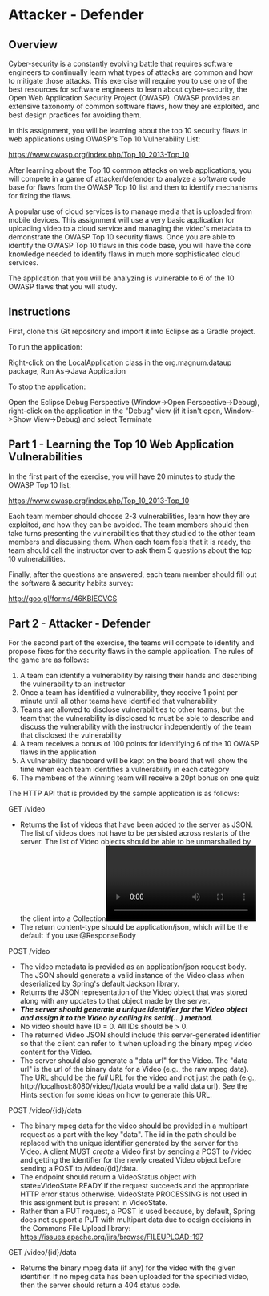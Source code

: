 # Attacker - Defender

## Overview

Cyber-security is a constantly evolving battle that requires software
engineers to continually learn what types of attacks are common and how
to mitigate those attacks. This exercise will require you to use one of
the best resources for software engineers to learn about cyber-security,
the Open Web Application Security Project (OWASP). OWASP provides an 
extensive taxonomy of common software flaws, how they are exploited, and
best design practices for avoiding them.

In this assignment, you will be learning about the top 10 security flaws
in web applications using OWASP's Top 10 Vulnerability List:

https://www.owasp.org/index.php/Top_10_2013-Top_10

After learning about the Top 10 common attacks on web applications, you will
compete in a game of attacker/defender to analyze a software code base for
flaws from the OWASP Top 10 list and then to identify mechanisms for fixing
the flaws. 

A popular use of cloud services is to manage media that is uploaded
from mobile devices. This assignment will use a very basic application
for uploading video to a cloud service and managing the video's metadata
to demonstrate the OWASP Top 10 security flaws. Once you are able to identify
the OWASP Top 10 flaws in this code base, you will have the core knowledge 
needed to identify flaws in much more sophisticated cloud services.

The application that you will be analyzing is vulnerable to 6 of the 10
OWASP flaws that you will study.

## Instructions

First, clone this Git repository and import it into Eclipse as a Gradle
project.

To run the application:

Right-click on the LocalApplication class in the org.magnum.dataup
package, Run As->Java Application

To stop the application:

Open the Eclipse Debug Perspective (Window->Open Perspective->Debug), right-click on
the application in the "Debug" view (if it isn't open, Window->Show View->Debug) and
select Terminate

## Part 1 - Learning the Top 10 Web Application Vulnerabilities

In the first part of the exercise, you will have 20 minutes to study the
OWASP Top 10 list:

https://www.owasp.org/index.php/Top_10_2013-Top_10

Each team member should choose 2-3 vulnerabilities, learn how they are exploited,
and how they can be avoided. The team members should then take turns presenting
the vulnerabilities that they studied to the other team members and discussing 
them. When each team feels that it is ready, the team should call the instructor
over to ask them 5 questions about the top 10 vulnerabilities. 

Finally, after the questions are answered, each team member should fill out the
software & security habits survey:

http://goo.gl/forms/46KBIECVCS

## Part 2 - Attacker - Defender

For the second part of the exercise, the teams will compete to identify and propose
fixes for the security flaws in the sample application. The rules of the game are
as follows:

   1. A team can identify a vulnerability by raising their hands and describing the
     vulnerability to an instructor
   2. Once a team has identified a vulnerability, they receive 1 point per minute until
     all other teams have identified that vulnerability
   3. Teams are allowed to disclose vulnerabilities to other teams, but the team that 
     the vulnerability is disclosed to must be able to describe and discuss the vulnerability
     with the instructor independently of the team that disclosed the vulnerability
   4. A team receives a bonus of 100 points for identifying 6 of the 10 OWASP flaws in
     the application
   5. A vulnerability dashboard will be kept on the board that will show the time when 
     each team identifies a vulnerability in each category
   6. The members of the winning team will receive a 20pt bonus on one quiz


The HTTP API that is provided by the sample application is as follows:
 
GET /video
   - Returns the list of videos that have been added to the
     server as JSON. The list of videos does not have to be
     persisted across restarts of the server. The list of
     Video objects should be able to be unmarshalled by the
     client into a Collection<Video>.
   - The return content-type should be application/json, which
     will be the default if you use @ResponseBody

     
POST /video
   - The video metadata is provided as an application/json request
     body. The JSON should generate a valid instance of the 
     Video class when deserialized by Spring's default 
     Jackson library.
   - Returns the JSON representation of the Video object that
     was stored along with any updates to that object made by the server. 
   - **_The server should generate a unique identifier for the Video
     object and assign it to the Video by calling its setId(...)
     method._** 
   - No video should have ID = 0. All IDs should be > 0.
   - The returned Video JSON should include this server-generated
     identifier so that the client can refer to it when uploading the
     binary mpeg video content for the Video.
   - The server should also generate a "data url" for the
     Video. The "data url" is the url of the binary data for a
     Video (e.g., the raw mpeg data). The URL should be the _full_ URL
     for the video and not just the path (e.g., http://localhost:8080/video/1/data would
     be a valid data url). See the Hints section for some ideas on how to
     generate this URL.
     
POST /video/{id}/data
   - The binary mpeg data for the video should be provided in a multipart
     request as a part with the key "data". The id in the path should be
     replaced with the unique identifier generated by the server for the
     Video. A client MUST *create* a Video first by sending a POST to /video
     and getting the identifier for the newly created Video object before
     sending a POST to /video/{id}/data. 
   - The endpoint should return a VideoStatus object with state=VideoState.READY
     if the request succeeds and the appropriate HTTP error status otherwise.
     VideoState.PROCESSING is not used in this assignment but is present in VideoState.
   - Rather than a PUT request, a POST is used because, by default, Spring 
     does not support a PUT with multipart data due to design decisions in the
     Commons File Upload library: https://issues.apache.org/jira/browse/FILEUPLOAD-197
     
     
GET /video/{id}/data
   - Returns the binary mpeg data (if any) for the video with the given
     identifier. If no mpeg data has been uploaded for the specified video,
     then the server should return a 404 status code.
   

